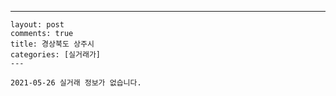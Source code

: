 ---
    layout: post
    comments: true
    title: 경상북도 상주시
    categories: [실거래가]
    ---

    2021-05-26 실거래 정보가 없습니다.

    